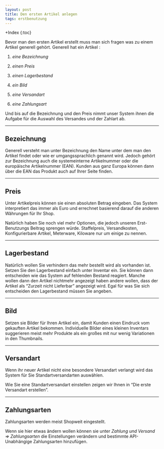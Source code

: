 ```yaml
---
layout: post
title: Den ersten Artikel anlegen
tags: erstbenutzung
---
```


+Index
{:toc}

Bevor man den ersten Artikel erstellt muss man sich fragen was zu einem Artikel generell gehört.
Generell hat ein Artikel :

1. *eine Bezeichnung*

2. *einen Preis*

3. *einen Lagerbestand* 

4. *ein Bild*

5. *eine Versandart*

6. *eine Zahlungsart*

Und bis auf die Bezeichnung und den Preis nimmt unser System ihnen die Aufgabe für die Auswahl des Versandes und der Zahlart ab. 

---

## Bezeichnung 

Generell versteht man unter Bezeichnung den Name unter dem man den Artikel findet oder wie er umgangssprachlich genannt wird.
Jedoch gehört zur Bezeichnung auch die systemeinterne Artikelnummer oder die europäische Artikelnummer (EAN).
Kunden aus ganz Europa können dann über die EAN das Produkt auch auf Ihrer Seite finden.

---

 ## Preis 

Unter Artikelpreis können sie einen absoluten Betrag eingeben.
Das System interpretiert das immer als Euro und errechnet basierend darauf die anderen Währungen für Ihr Shop.

Natürlich haben Sie noch viel mehr Optionen, die jedoch unseren Erst-Benutzungs Beitrag sprengen würde. Staffelpreis, Versandkosten, Konfigurierbare Artikel, Meterware, Kiloware nur um einige zu nennen.

---

## Lagerbestand

Natürlich wollen Sie verhindern das mehr bestellt wird als vorhanden ist.
Setzen Sie den Lagerbestand einfach unter Inventar ein.
Sie können dann entscheiden wie das System auf fehlenden Bestand reagiert.
Manche wollen dann den Artikel nichtmehr angezeigt haben andere wollen, dass der Artikel als “Zurzeit nicht Lieferbar” angezeigt wird.
Egal für was Sie sich entscheiden den Lagerbestand müssen Sie angeben.

---

## Bild

Setzen sie Bilder für Ihren Artikel ein, damit Kunden einen Eindruck vom gekauften Artikel bekommen.
Individuelle Bilder eines kleinen Inventars suggerieren meist mehr Produkte als ein großes mit nur wenig Variationen in den Thumbnails.

---

## Versandart

Wenn ihr neuer Artikel nicht eine besondere Versandart verlangt wird das System für Sie Standartversandarten auswählen.

Wie Sie eine Standartversandart einstellen zeigen wir Ihnen in “Die erste Versandart erstellen”. 

---

## Zahlungsarten

Zahlungsarten werden meist Shopweit eingestellt.

Wenn sie hier etwas ändern wollen können sie unter *Zahlung und Versand ⇒ Zahlungsarten*
die Einstellungen verändern und bestimmte API-Unabhängige Zahlungsarten hinzufügen.
